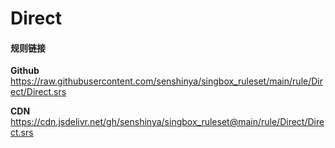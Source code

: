 # Direct

#### 规则链接

**Github**
https://raw.githubusercontent.com/senshinya/singbox_ruleset/main/rule/Direct/Direct.srs

**CDN**
https://cdn.jsdelivr.net/gh/senshinya/singbox_ruleset@main/rule/Direct/Direct.srs